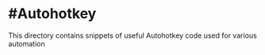 #Autohotkey
=====
This directory contains snippets of useful Autohotkey code used for various automation